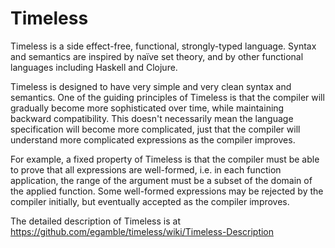 Timeless
========

Timeless is a side effect-free, functional, strongly-typed language. Syntax and semantics are inspired by naïve set theory, and by other functional languages including Haskell and Clojure.

Timeless is designed to have very simple and very clean syntax and semantics. One of the guiding principles of Timeless is that the compiler will gradually become more sophisticated over time, while maintaining backward compatibility. This doesn't necessarily mean the language specification will become more complicated, just that the compiler will understand more complicated expressions as the compiler improves.

For example, a fixed property of Timeless is that the compiler must be able to prove that all expressions are well-formed, i.e. in each function application, the range of the argument must be a subset of the domain of the applied function. Some well-formed expressions may be rejected by the compiler initially, but eventually accepted as the compiler improves.

The detailed description of Timeless is at https://github.com/egamble/timeless/wiki/Timeless-Description